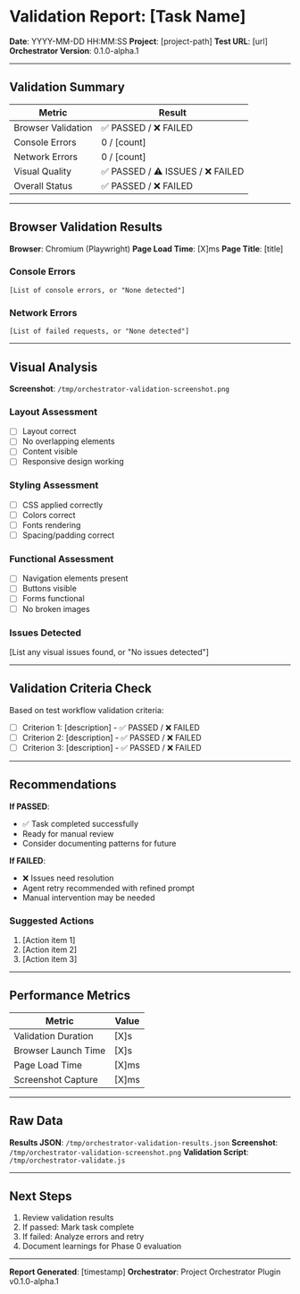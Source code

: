 # Validation Report: [Task Name]

**Date**: YYYY-MM-DD HH:MM:SS
**Project**: [project-path]
**Test URL**: [url]
**Orchestrator Version**: 0.1.0-alpha.1

---

## Validation Summary

| Metric | Result |
|--------|--------|
| Browser Validation | ✅ PASSED / ❌ FAILED |
| Console Errors | 0 / [count] |
| Network Errors | 0 / [count] |
| Visual Quality | ✅ PASSED / ⚠️ ISSUES / ❌ FAILED |
| Overall Status | ✅ PASSED / ❌ FAILED |

---

## Browser Validation Results

**Browser**: Chromium (Playwright)
**Page Load Time**: [X]ms
**Page Title**: [title]

### Console Errors

```
[List of console errors, or "None detected"]
```

### Network Errors

```
[List of failed requests, or "None detected"]
```

---

## Visual Analysis

**Screenshot**: `/tmp/orchestrator-validation-screenshot.png`

### Layout Assessment
- [ ] Layout correct
- [ ] No overlapping elements
- [ ] Content visible
- [ ] Responsive design working

### Styling Assessment
- [ ] CSS applied correctly
- [ ] Colors correct
- [ ] Fonts rendering
- [ ] Spacing/padding correct

### Functional Assessment
- [ ] Navigation elements present
- [ ] Buttons visible
- [ ] Forms functional
- [ ] No broken images

### Issues Detected

[List any visual issues found, or "No issues detected"]

---

## Validation Criteria Check

Based on test workflow validation criteria:

- [ ] Criterion 1: [description] - ✅ PASSED / ❌ FAILED
- [ ] Criterion 2: [description] - ✅ PASSED / ❌ FAILED
- [ ] Criterion 3: [description] - ✅ PASSED / ❌ FAILED

---

## Recommendations

**If PASSED**:
- ✅ Task completed successfully
- Ready for manual review
- Consider documenting patterns for future

**If FAILED**:
- ❌ Issues need resolution
- Agent retry recommended with refined prompt
- Manual intervention may be needed

### Suggested Actions

1. [Action item 1]
2. [Action item 2]
3. [Action item 3]

---

## Performance Metrics

| Metric | Value |
|--------|-------|
| Validation Duration | [X]s |
| Browser Launch Time | [X]s |
| Page Load Time | [X]ms |
| Screenshot Capture | [X]ms |

---

## Raw Data

**Results JSON**: `/tmp/orchestrator-validation-results.json`
**Screenshot**: `/tmp/orchestrator-validation-screenshot.png`
**Validation Script**: `/tmp/orchestrator-validate.js`

---

## Next Steps

1. Review validation results
2. If passed: Mark task complete
3. If failed: Analyze errors and retry
4. Document learnings for Phase 0 evaluation

---

**Report Generated**: [timestamp]
**Orchestrator**: Project Orchestrator Plugin v0.1.0-alpha.1
